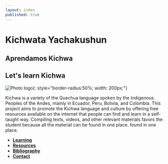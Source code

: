```yaml
---
layout: index
published: true
---
```


# Kichwata Yachakushun
## Aprendamos Kichwa
## Let's learn Kichwa


![Photo logo](/images/Photo_logo.png){: style="border-radius:50%; width: 200px;"}


Kichwa is a variety of the Quechua language spoken by the Indigenous Peoples of the Andes, mainly in Ecuador, Peru, Bolivia, and Colombia. This project aims to promote the Kichwa language and culture by offering free resources available on the internet that people can find and learn in a self-taught way. Compiling texts, videos, and other relevant materials favors the student because all the material can be found in one place.
found in one place.

* **[Learning](modules/learning/_posts/2023-04-29-info.md)**
* **[Resources](modules/resources/_posts/2023-04-29-info.md)**
* **[Bibliography](modules/bibliography/2023-05-05-info.md)**
* **[Contact](modules/contact/_posts/2023-04-29-info.md)**

  
